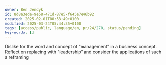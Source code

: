 ```yaml
---
owner: Ben Jendyk
id: 8d8a3ede-9e58-471d-87e5-f645e7e46b92
created: 2025-02-01T00:53:49+0100
modified: 2025-03-24T05:44:35+0100
tags: [access/public, language/en, pr/24/270, status/pending]
key-words: []
---
```


Dislike for the word and concept of "management" in a business concept. Reflect on replacing with "leadership" and consider the applications of such a reframing